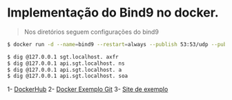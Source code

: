 # Implementação do Bind9 no docker.
> Nos diretórios seguem configurações do bind9

```bash
$ docker run -d --name=bind9 --restart=always --publish 53:53/udp --publish 53:53/tcp --publish 127.0.0.1:953:953/tcp --volume C:\bind9\bind\etc:/etc/bind --volume C:\bind9\var\cache\bind:/var/cache/bind --volume C:\bind9\var\lib\bind:/var/lib/bind --volume C:\bind9\var\log:/var/log internetsystemsconsortium/bind9:9.16
```

```bash
$ dig @127.0.0.1 sgt.localhost. axfr
$ dig @127.0.0.1 api.sgt.localhost. ns
$ dig @127.0.0.1 api.sgt.localhost. a
$ dig @127.0.0.1 api.sgt.localhost. soa
```

1- [DockerHub](https://hub.docker.com/_/bind9/plans/3af94cc6-b9c6-43c2-8658-e617ef977949?tab=instructions)
2- [Docker Exemplo Git](https://github.com/labbsr0x/docker-dns-bind9)
3- [Site de exemplo](https://fabiotavarespr.dev/posts/configurar-dns-bind9-com-docker/)